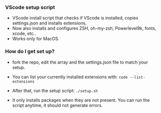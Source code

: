 ### VScode setup script ###

* VScode install script that checks if VScode is installed, copies settings.json and installs extensions.
* Now also installs and configures ZSH, oh-my-zsh, Powerlevel9k, fonts, xcode, etc..
* Works only for MacOS.

### How do I get set up? ###

* fork the repo, edit the array and the settings.json file to match your setup.
* You can list your currently installed extensions with:
```code --list-extensions```

* After that, run the setup script:
```./setup.sh```
* It only installs packages when they are not present. You can run the script anytime, it should not generate errors. 
